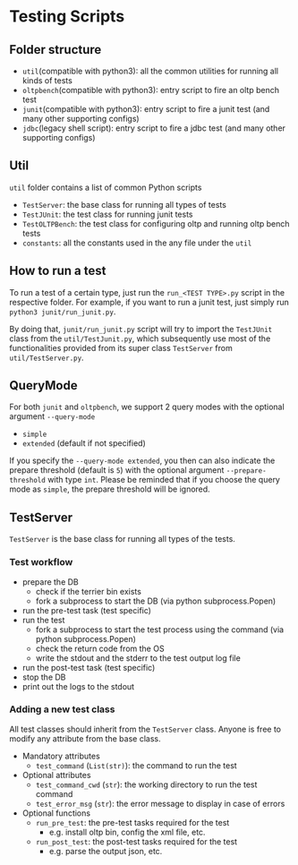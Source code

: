 # Testing Scripts

## Folder structure
- `util`(compatible with python3): all the common utilities for running all kinds of tests
- `oltpbench`(compatible with python3): entry script to fire an oltp bench test
- `junit`(compatible with python3): entry script to fire a junit test (and many other supporting configs)
- `jdbc`(legacy shell script): entry script to fire a jdbc test (and many other supporting configs)

## Util
`util` folder contains a list of common Python scripts
- `TestServer`: the base class for running all types of tests
- `TestJUnit`: the test class for running junit tests
- `TestOLTPBench`: the test class for configuring oltp and running oltp bench tests
- `constants`: all the constants used in the any file under the `util`

## How to run a test
To run a test of a certain type, just run the `run_<TEST TYPE>.py` script in the respective folder. For example, if you want to run a junit test, just simply run `python3 junit/run_junit.py`.

By doing that, `junit/run_junit.py` script will try to import the `TestJUnit` class from the `util/TestJunit.py`, which subsequently use most of the functionalities provided from its super class `TestServer` from `util/TestServer.py`.

## QueryMode
For both `junit` and `oltpbench`, we support 2 query modes with the optional argument `--query-mode`
- `simple`
- `extended` (default if not specified)

If you specify the `--query-mode extended`, you then can also indicate the prepare threshold (default is `5`) with the optional argument `--prepare-threshold` with type `int`. Please be reminded that if you choose the query mode as `simple`, the prepare threshold will be ignored.

## TestServer
`TestServer` is the base class for running all types of the tests. 

### Test workflow
- prepare the DB
  - check if the terrier bin exists
  - fork a subprocess to start the DB (via python subprocess.Popen)
- run the pre-test task (test specific)
- run the test
  - fork a subprocess to start the test process using the command (via python subprocess.Popen)
  - check the return code from the OS
  - write the stdout and the stderr to the test output log file
- run the post-test task (test specific)
- stop the DB
- print out the logs to the stdout

### Adding a new test class
All test classes should inherit from the `TestServer` class. Anyone is free to modify any attribute from the base class.
- Mandatory attributes
  - `test_command` (`List(str)`): the command to run the test
- Optional attributes
  - `test_command_cwd` (`str`): the working directory to run the test command
  - `test_error_msg` (`str`): the error message to display in case of errors
- Optional functions
  - `run_pre_test`: the pre-test tasks required for the test
    - e.g. install oltp bin, config the xml file, etc.
  - `run_post_test`: the post-test tasks required for the test
    - e.g. parse the output json, etc.
